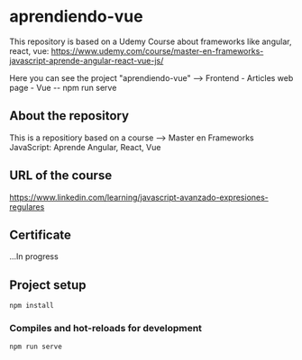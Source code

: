 # aprendiendo-vue
This repository is based on a Udemy Course about frameworks like angular, react, vue: https://www.udemy.com/course/master-en-frameworks-javascript-aprende-angular-react-vue-js/

Here you can see the project "aprendiendo-vue" --> Frontend - Articles web page - Vue -- npm run serve

## About the repository
This is a repositiory based on a course --> Master en Frameworks JavaScript: Aprende Angular, React, Vue

## URL of the course
https://www.linkedin.com/learning/javascript-avanzado-expresiones-regulares

## Certificate
...In progress



## Project setup
```
npm install
```

### Compiles and hot-reloads for development
```
npm run serve
```

